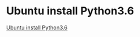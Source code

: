 # Ubuntu install Python3.6
[Ubuntu install Python3.6](https://aiwithcloud.com/2022/09/19/ubuntu_install_python3-6/)